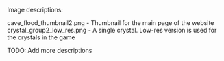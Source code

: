 Image descriptions:

cave_flood_thumbnail2.png - Thumbnail for the main page of the website
crystal_group2_low_res.png - A single crystal. Low-res version is used for the crystals in the game


TODO: Add more descriptions
